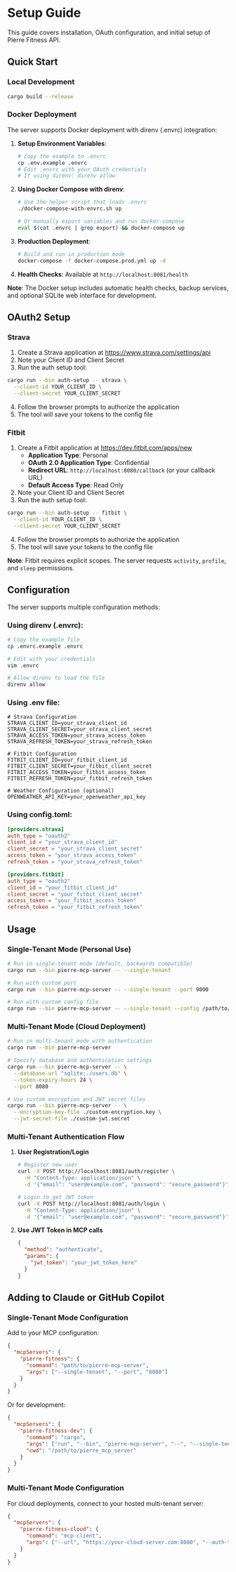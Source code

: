 # Setup Guide

This guide covers installation, OAuth configuration, and initial setup of Pierre Fitness API.

## Quick Start

### Local Development

```bash
cargo build --release
```

### Docker Deployment

The server supports Docker deployment with direnv (.envrc) integration:

1. **Setup Environment Variables**:
   ```bash
   # Copy the example to .envrc
   cp .env.example .envrc
   # Edit .envrc with your OAuth credentials
   # If using direnv: direnv allow
   ```

2. **Using Docker Compose with direnv**:
   ```bash
   # Use the helper script that loads .envrc
   ./docker-compose-with-envrc.sh up
   
   # Or manually export variables and run docker-compose
   eval $(cat .envrc | grep export) && docker-compose up
   ```

3. **Production Deployment**:
   ```bash
   # Build and run in production mode
   docker-compose -f docker-compose.prod.yml up -d
   ```

4. **Health Checks**: Available at `http://localhost:8081/health`

**Note**: The Docker setup includes automatic health checks, backup services, and optional SQLite web interface for development.

## OAuth2 Setup

### Strava

1. Create a Strava application at https://www.strava.com/settings/api
2. Note your Client ID and Client Secret
3. Run the auth setup tool:

```bash
cargo run --bin auth-setup -- strava \
  --client-id YOUR_CLIENT_ID \
  --client-secret YOUR_CLIENT_SECRET
```

4. Follow the browser prompts to authorize the application
5. The tool will save your tokens to the config file

### Fitbit

1. Create a Fitbit application at https://dev.fitbit.com/apps/new
   - **Application Type**: Personal
   - **OAuth 2.0 Application Type**: Confidential
   - **Redirect URL**: `http://localhost:8080/callback` (or your callback URL)
   - **Default Access Type**: Read Only
2. Note your Client ID and Client Secret
3. Run the auth setup tool:

```bash
cargo run --bin auth-setup -- fitbit \
  --client-id YOUR_CLIENT_ID \
  --client-secret YOUR_CLIENT_SECRET
```

4. Follow the browser prompts to authorize the application
5. The tool will save your tokens to the config file

**Note**: Fitbit requires explicit scopes. The server requests `activity`, `profile`, and `sleep` permissions.

## Configuration

The server supports multiple configuration methods:

### Using direnv (.envrc):
```bash
# Copy the example file
cp .envrc.example .envrc

# Edit with your credentials
vim .envrc

# Allow direnv to load the file
direnv allow
```

### Using .env file:
```env
# Strava Configuration
STRAVA_CLIENT_ID=your_strava_client_id
STRAVA_CLIENT_SECRET=your_strava_client_secret
STRAVA_ACCESS_TOKEN=your_strava_access_token
STRAVA_REFRESH_TOKEN=your_strava_refresh_token

# Fitbit Configuration
FITBIT_CLIENT_ID=your_fitbit_client_id
FITBIT_CLIENT_SECRET=your_fitbit_client_secret
FITBIT_ACCESS_TOKEN=your_fitbit_access_token
FITBIT_REFRESH_TOKEN=your_fitbit_refresh_token

# Weather Configuration (optional)
OPENWEATHER_API_KEY=your_openweather_api_key
```

### Using config.toml:
```toml
[providers.strava]
auth_type = "oauth2"
client_id = "your_strava_client_id"
client_secret = "your_strava_client_secret"
access_token = "your_strava_access_token"
refresh_token = "your_strava_refresh_token"

[providers.fitbit]
auth_type = "oauth2"
client_id = "your_fitbit_client_id"
client_secret = "your_fitbit_client_secret"
access_token = "your_fitbit_access_token"
refresh_token = "your_fitbit_refresh_token"
```

## Usage

### Single-Tenant Mode (Personal Use)

```bash
# Run in single-tenant mode (default, backwards compatible)
cargo run --bin pierre-mcp-server -- --single-tenant

# Run with custom port
cargo run --bin pierre-mcp-server -- --single-tenant --port 9000

# Run with custom config file
cargo run --bin pierre-mcp-server -- --single-tenant --config /path/to/config.toml
```

### Multi-Tenant Mode (Cloud Deployment)

```bash
# Run in multi-tenant mode with authentication
cargo run --bin pierre-mcp-server

# Specify database and authentication settings
cargo run --bin pierre-mcp-server -- \
  --database-url "sqlite:./users.db" \
  --token-expiry-hours 24 \
  --port 8080

# Use custom encryption and JWT secret files
cargo run --bin pierre-mcp-server -- \
  --encryption-key-file ./custom-encryption.key \
  --jwt-secret-file ./custom-jwt.secret
```

### Multi-Tenant Authentication Flow

1. **User Registration/Login**
   ```bash
   # Register new user
   curl -X POST http://localhost:8081/auth/register \
     -H "Content-Type: application/json" \
     -d '{"email": "user@example.com", "password": "secure_password"}'

   # Login to get JWT token
   curl -X POST http://localhost:8081/auth/login \
     -H "Content-Type: application/json" \
     -d '{"email": "user@example.com", "password": "secure_password"}'
   ```

2. **Use JWT Token in MCP calls**
   ```json
   {
     "method": "authenticate",
     "params": {
       "jwt_token": "your_jwt_token_here"
     }
   }
   ```

## Adding to Claude or GitHub Copilot

### Single-Tenant Mode Configuration

Add to your MCP configuration:

```json
{
  "mcpServers": {
    "pierre-fitness": {
      "command": "path/to/pierre-mcp-server",
      "args": ["--single-tenant", "--port", "8080"]
    }
  }
}
```

Or for development:

```json
{
  "mcpServers": {
    "pierre-fitness-dev": {
      "command": "cargo",
      "args": ["run", "--bin", "pierre-mcp-server", "--", "--single-tenant", "--port", "8080"],
      "cwd": "/path/to/pierre_mcp_server"
    }
  }
}
```

### Multi-Tenant Mode Configuration

For cloud deployments, connect to your hosted multi-tenant server:

```json
{
  "mcpServers": {
    "pierre-fitness-cloud": {
      "command": "mcp-client",
      "args": ["--url", "https://your-cloud-server.com:8080", "--auth-type", "jwt"]
    }
  }
}
```